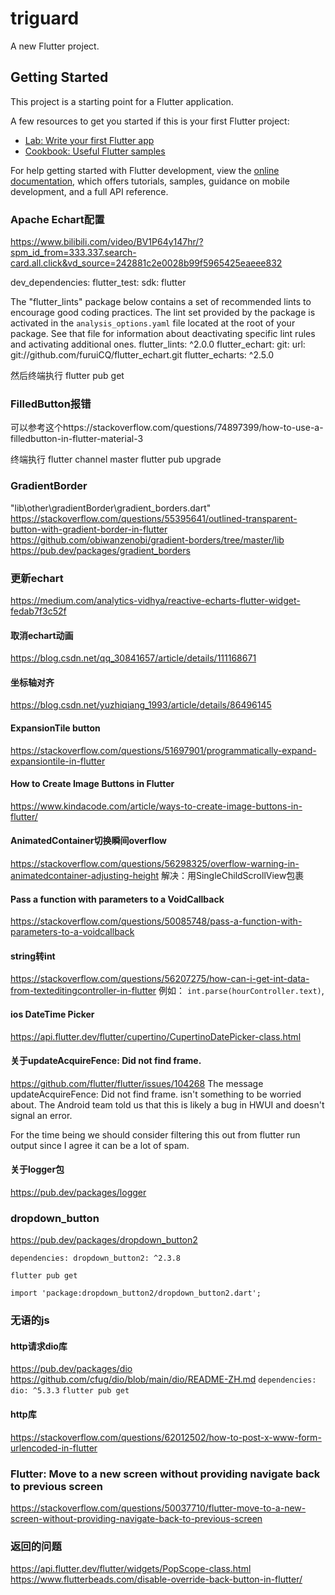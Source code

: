# triguard

A new Flutter project.

## Getting Started

This project is a starting point for a Flutter application.

A few resources to get you started if this is your first Flutter project:

- [Lab: Write your first Flutter app](https://docs.flutter.dev/get-started/codelab)
- [Cookbook: Useful Flutter samples](https://docs.flutter.dev/cookbook)

For help getting started with Flutter development, view the
[online documentation](https://docs.flutter.dev/), which offers tutorials,
samples, guidance on mobile development, and a full API reference.


### Apache Echart配置
https://www.bilibili.com/video/BV1P64y147hr/?spm_id_from=333.337.search-card.all.click&vd_source=242881c2e0028b99f5965425eaeee832


dev_dependencies:
  flutter_test:
    sdk: flutter

  The "flutter_lints" package below contains a set of recommended lints to
  encourage good coding practices. The lint set provided by the package is
  activated in the `analysis_options.yaml` file located at the root of your
  package. See that file for information about deactivating specific lint
  rules and activating additional ones.
  flutter_lints: ^2.0.0
   flutter_echart: 
     git:
       url: git://github.com/furuiCQ/flutter_echart.git
  flutter_echarts: ^2.5.0

然后终端执行
flutter pub get

### FilledButton报错
可以参考这个https://stackoverflow.com/questions/74897399/how-to-use-a-filledbutton-in-flutter-material-3

终端执行
flutter channel master
flutter pub upgrade


### GradientBorder
"lib\other\gradientBorder\gradient_borders.dart"
https://stackoverflow.com/questions/55395641/outlined-transparent-button-with-gradient-border-in-flutter
https://github.com/obiwanzenobi/gradient-borders/tree/master/lib
https://pub.dev/packages/gradient_borders


### 更新echart
https://medium.com/analytics-vidhya/reactive-echarts-flutter-widget-fedab7f3c52f

#### 取消echart动画
https://blog.csdn.net/qq_30841657/article/details/111168671

#### 坐标轴对齐
https://blog.csdn.net/yuzhiqiang_1993/article/details/86496145

#### ExpansionTile button 
https://stackoverflow.com/questions/51697901/programmatically-expand-expansiontile-in-flutter

#### How to Create Image Buttons in Flutter
https://www.kindacode.com/article/ways-to-create-image-buttons-in-flutter/

#### AnimatedContainer切换瞬间overflow
https://stackoverflow.com/questions/56298325/overflow-warning-in-animatedcontainer-adjusting-height
解决：用SingleChildScrollView包裹

#### Pass a function with parameters to a VoidCallback
https://stackoverflow.com/questions/50085748/pass-a-function-with-parameters-to-a-voidcallback


#### string转int
https://stackoverflow.com/questions/56207275/how-can-i-get-int-data-from-texteditingcontroller-in-flutter
例如： `int.parse(hourController.text)`,

#### ios DateTime Picker
https://api.flutter.dev/flutter/cupertino/CupertinoDatePicker-class.html


#### 关于updateAcquireFence: Did not find frame.
https://github.com/flutter/flutter/issues/104268
The message updateAcquireFence: Did not find frame. isn't something to be worried about.
The Android team told us that this is likely a bug in HWUI and doesn't signal an error.

For the time being we should consider filtering this out from flutter run output since I agree it can be a lot of spam.

#### 关于logger包
https://pub.dev/packages/logger


### dropdown_button
https://pub.dev/packages/dropdown_button2

`dependencies: dropdown_button2: ^2.3.8`

`flutter pub get`

`import 'package:dropdown_button2/dropdown_button2.dart';`


### 无语的js


#### http请求dio库 
https://pub.dev/packages/dio
https://github.com/cfug/dio/blob/main/dio/README-ZH.md
`dependencies: dio: ^5.3.3`
`flutter pub get`

#### http库
https://stackoverflow.com/questions/62012502/how-to-post-x-www-form-urlencoded-in-flutter


### Flutter: Move to a new screen without providing navigate back to previous screen
https://stackoverflow.com/questions/50037710/flutter-move-to-a-new-screen-without-providing-navigate-back-to-previous-screen

### 返回的问题
https://api.flutter.dev/flutter/widgets/PopScope-class.html
https://www.flutterbeads.com/disable-override-back-button-in-flutter/